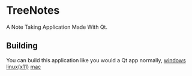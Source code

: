 # TreeNotes
A Note Taking Application Made With Qt.

## Building
You can build this application like you would a Qt app normally, 
[windows](https://doc.qt.io/qt-5/windows-deployment.html)
[linux(x11)](https://doc.qt.io/qt-5/linux-deployment.html)
[mac](https://doc.qt.io/qt-5/macos.html#deploying-applications-on-macos)
